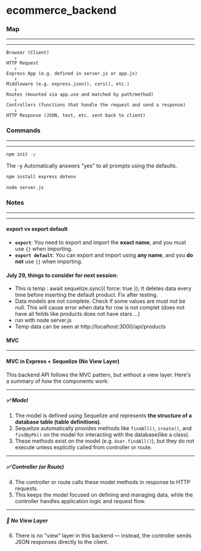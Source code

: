 # ecommerce_backend

### Map
--- 
---
```pgsql
Browser (Client)
   ↓
HTTP Request
   ↓
Express App (e.g. defined in server.js or app.js)
   ↓
Middleware (e.g. express.json(), cors(), etc.)
   ↓
Routes (mounted via app.use and matched by path/method)
   ↓
Controllers (functions that handle the request and send a response)
   ↓
HTTP Response (JSON, text, etc. sent back to client)
```
### Commands
---
---

```bash 
npm init -y
```
The -y Automatically answers "yes" to all prompts using the defaults.
```bash
npm install express dotenv
```
```bash
node server.js
```

### Notes
--- 
---

#### export vs export default

* **`export`**: You need to export and import the **exact name**, and you must use `{}` when importing.
* **`export default`**: You can export and import using **any name**, and you **do not** use `{}` when importing.

#### July 29, things to consider for next session:
- This is temp : await sequelize.sync({ force: true }); It deletes data every time before inserting the default product. Fix after testing.
- Data models are not complete. Check if some values are must not be null. This will cause error when data for row is not complet (does not have all feilds like products does not have stars ...)
- run with node server.js
- Temp data can be seen at http://localhost:3000/api/products
#### MVC
---
#### MVC in Express + Sequelize (No View Layer)

This backend API follows the MVC pattern, but without a view layer. Here's a summary of how the components work:

---

##### ✅ Model

1. The model is defined using Sequelize and represents **the structure of a database table (table definitions)**.  
2. Sequelize automatically provides methods like `findAll()`, `create()`, and `findByPk()` on the model for interacting with the database(like a class).  
3. These methods exist on the model (e.g. `User.findAll()`), but they do not execute unless explicitly called from controller or route.

---

##### ✅ Controller (or Route)

4. The controller or route calls these model methods in response to HTTP requests.  
5. This keeps the model focused on defining and managing data, while the controller handles application logic and request flow.

---

##### 🚫 No View Layer

6. There is no "view" layer in this backend — instead, the controller sends JSON responses directly to the client.